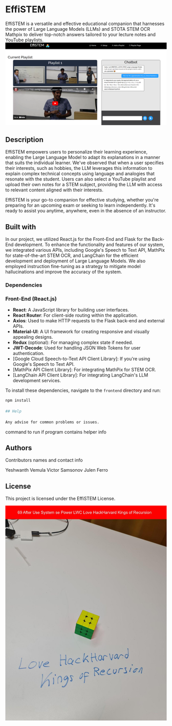 # EffiSTEM

EffiSTEM is a versatile and effective educational companion that harnesses the power of Large Language Models (LLMs) and STOTA STEM OCR Mathpix to deliver top-notch answers tailored to your lecture notes and YouTube playlists.
<img src="https://github.com/victorsamsonov/KingsOfRecursion/blob/main/src/Assets/EfiiSTEM.png"/>
## Description

EffiSTEM empowers users to personalize their learning experience, enabling the Large Language Model to adapt its explanations in a manner that suits the individual learner. We've observed that when a user specifies their interests, such as hobbies, the LLM leverages this information to explain complex technical concepts using language and analogies that resonate with the student. Users can also select a YouTube playlist and upload their own notes for a STEM subject, providing the LLM with access to relevant content aligned with their interests.

EffiSTEM is your go-to companion for effective studying, whether you're preparing for an upcoming exam or seeking to learn independently. It's ready to assist you anytime, anywhere, even in the absence of an instructor.

## Built with

In our project, we utilized React.js for the Front-End and Flask for the Back-End development. To enhance the functionality and features of our system, we integrated various APIs, including Google's Speech to Text API, MathPix for state-of-the-art STEM OCR, and LangChain for the efficient development and deployment of Large Language Models. We also employed instruction fine-tuning as a strategy to mitigate model hallucinations and improve the accuracy of the system.

### Dependencies

### Front-End (React.js)

- **React**: A JavaScript library for building user interfaces.
- **React Router**: For client-side routing within the application.
- **Axios**: Used to make HTTP requests to the Flask back-end and external APIs.
- **Material-UI**: A UI framework for creating responsive and visually appealing designs.
- **Redux** (optional): For managing complex state if needed.
- **JWT-Decode**: Used for handling JSON Web Tokens for user authentication.
- [Google Cloud Speech-to-Text API Client Library]: If you're using Google's Speech to Text API.
- [MathPix API Client Library]: For integrating MathPix for STEM OCR.
- [LangChain API Client Library]: For integrating LangChain's LLM development services.

To install these dependencies, navigate to the `frontend` directory and run:

```bash
npm install

## Help

Any advise for common problems or issues.
```
command to run if program contains helper info


## Authors

Contributors names and contact info

Yeshwanth Vemula
Victor Samsonov
Julen Ferro

## License

This project is licensed under the EffiSTEM License.

<img src="https://github.com/victorsamsonov/KingsOfRecursion/blob/main/src/Assets/hack_with_header.jpg"/>
